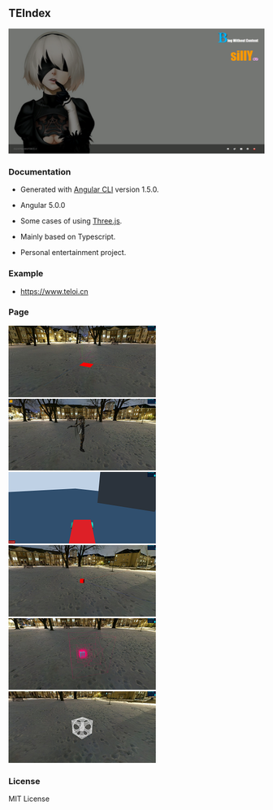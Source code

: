 ## TEIndex
![index](md/main.png)
### Documentation

- Generated with [Angular CLI](https://github.com/angular/angular-cli) version 1.5.0.

- Angular 5.0.0

- Some cases of using [Three.js](https://github.com/mrdoob/three.js).

- Mainly based on Typescript.

- Personal entertainment project.

### Example
- https://www.teloi.cn

### Page

<!-- ![alt tag](md/blog.png)![alt tag](md/sample.png) -->
![alt tag](md/sample-viewer.png) ![alt tag](md/sample-viewer-mmd.png) ![alt tag](md/sample-viewer-ammo.png)
![alt tag](md/sample-viewer-cannon.png) ![alt tag](md/sample-viewer-octree.png) ![alt tag](md/sample-viewer-csg.png)

### License
MIT License